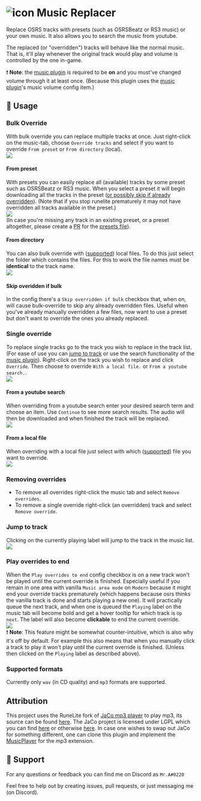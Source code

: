 # ![icon](./icon.png) Music Replacer
Replace OSRS tracks with presets (such as OSRSBeatz or RS3 music) or your own music.
It also allows you to search the music from youtube.

The replaced (or "overridden") tracks will behave like the normal music.
That is, it'll play whenever the original track would play and volume is controlled by the one in-game.

❗ **Note**: the [music plugin] is required to be **on** and you must've changed volume through it at least once.
(Because this plugin uses the [music plugin]'s music volume config item.)
 
## 💁 Usage
### Bulk Override
With bulk override you can replace multiple tracks at once.
Just right-click on the music-tab, choose `Override tracks` and select if you want to override `From preset` or `From directory` (local).  
![](./demo-data/bulk-override.webp)

#### From preset
With presets you can easily replace all (available) tracks by some preset such as OSRSBeatz or RS3 music.
When you select a preset it will begin downloading all the tracks in the preset ([or possibly skip if already overridden](#skip-overidden-if-bulk)).
(Note that if you stop runelite prematurely it may not have overridden all tracks available in the preset.)  
![](./demo-data/bulk-override-preset-osrsbeatz.webp)  
(In case you're missing any track in an existing preset, or a preset altogether, please create a [PR](https://docs.github.com/en/pull-requests/collaborating-with-pull-requests/proposing-changes-to-your-work-with-pull-requests/about-pull-requests) for the [presets file](./src/main/resources/presets.json)).

#### From directory
You can also bulk override with ([supported](#supported-formats)) local files.
To do this just select the folder which contains the files.
For this to work the file names must be **identical** to the track name.  
![](./demo-data/bulk-override-preset-directory.webp)

#### Skip overidden if bulk
In the config there's a `Skip overridden if bulk` checkbox that, when on, will cause bulk-override to skip any already overridden files.
Useful when you've already manually overridden a few files, now want to use a preset but don't want to override the ones you already replaced.

### Single override
To replace single tracks go to the track you wish to replace in the track list.
(For ease of use you can [jump to track](#jump-to-track) or use the search functionality of the [music plugin](https://github.com/runelite/runelite/wiki/Music#music-plugin-configuration)).
Right-click on the track you wish to replace and click `Override`.
Then choose to override `With a local file.` or `From a youtube search.`.  
 ![](./demo-data/single-override.webp)

#### From a youtube search
When overriding from a youtube search enter your desired search term and choose an item.
Use `Continue` to see more search results.
The audio will then be downloaded and when finished the track will be replaced.  
![](./demo-data/single-override-youtube-search.webp)  

#### From a local file
When overriding with a local file just select with which ([supported](#supported-formats)) file you want to override.  
![](./demo-data/single-override-local.webp)

### Removing overrides
- To remove all overrides right-click the music tab and select `Remove overrides`.
- To remove a single override right-click (an overridden) track and select `Remove override`.

### Jump to track
Clicking on the currently playing label will jump to the track in the music list.  
![](./demo-data/jump-to-track.webp)

### Play overrides to end
When the `Play overrides to end` config checkbox is on a new track won't be played until the current override is finished.
Especially useful if you remain in one area with vanilla `Music area mode` on `Modern` because it might end your override tracks prematurely 
(which happens because osrs thinks the vanilla track is done and starts playing a new one).
It will practically queue the next track, and when one is queued the `Playing` label on the music tab will become bold and get a hover tooltip for which track is `Up next`.
The label will also become **clickable** to end the current override.  
![](./demo-data/playing-hover-up-next.webp)  
❗ **Note**: This feature might be somewhat counter-intuitive, which is also why it's off by default.
For example this also means that when you manually click a track to play it won't play until the current override is finished.
(Unless then clicked on the `Playing` label as described above).

### Supported formats
Currently only `wav` (in CD quality) and `mp3` formats are supported.

## Attribution
This project uses the RuneLite fork of [JaCo mp3 player](http://jacomp3player.sourceforge.net) to play mp3, its source can be found [here](https://github.com/runelite/jaco-mp3).
The JaCo project is licensed under LGPL which you can find [here](./legal/lgpl-3.0.txt) or otherwise [here](https://www.gnu.org/licenses/lgpl-3.0.en.html).
In case one wishes to swap out JaCo for something different, one can clone this plugin and implement the [MusicPlayer](./src/main/java/nl/alowaniak/runelite/musicreplacer/MusicPlayer.java) for the mp3 extension.

## 💌 Support
For any questions or feedback you can find me on Discord as `Mr.A#0220`

Feel free to help out by creating issues, pull requests, or just messaging me (on Discord).

[music plugin]: https://github.com/runelite/runelite/wiki/Music#music-plugin-configuration
